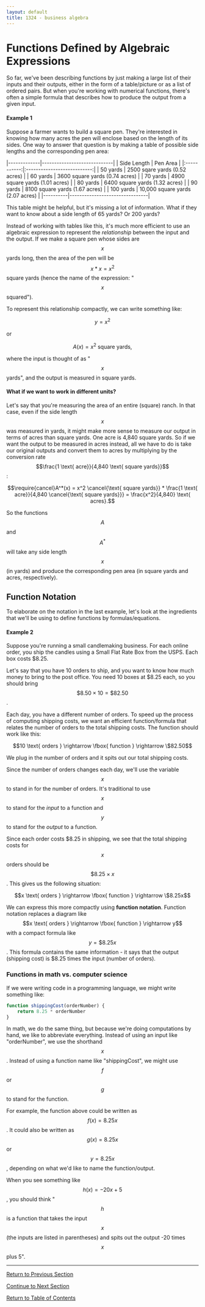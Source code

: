 ```yaml
---
layout: default
title: 1324 - business algebra
---
```


Functions Defined by Algebraic Expressions
===

So far, we've been describing functions by just making a large list of their inputs and their outputs, either in the form of a table/picture or as a list of ordered pairs.  But when you're working with numerical functions, there's often a simple formula that describes how to produce the output from a given input.

#### Example 1
Suppose a farmer wants to build a square pen.  They're interested in knowing how many acres the pen will enclose based on the length of its sides.  One way to answer that question is by making a table of possible side lengths and the corresponding pen area:

|-------------|-----------------------------|
| Side Length | Pen Area |
|:-----------:|:---------------------------:|
| 50 yards | 2500 sqare yards (0.52 acres)  |
| 60 yards | 3600 square yards (0.74 acres) |
| 70 yards | 4900 square yards (1.01 acres) |
| 80 yards | 6400 square yards (1.32 acres) |
| 90 yards | 8100 square yards (1.67 acres) |
| 100 yards | 10,000 square yards (2.07 acres) |
|----------|--------------------------------|

This table might be helpful, but it's missing a lot of information.  What if they want to know about a side length of 65 yards?  Or 200 yards?

Instead of working with tables like this, it's much more efficient to use an algebraic expression to represent the *relationship* between the input and the output.  If we make a square pen whose sides are $$x$$ yards long, then the area of the pen will be $$x*x = x^2$$ square yards (hence the name of the expression: "$$x$$ squared").

To represent this relationship compactly, we can write something like:

$$y = x^2$$

or

$$A(x) = x^2 \text{ square yards},$$

where the input is thought of as "$$x$$ yards", and the output is measured in square yards.

#### What if we want to work in different units?

Let's say that you're measuring the area of an entire (square) ranch.  In that case, even if the side length $$x$$ was measured in yards, it might make more sense to measure our output in terms of acres than square yards.  One acre is 4,840 square yards.  So if we want the output to be measured in acres instead, all we have to do is take our original outputs and convert them to acres by multiplying by the conversion rate $$\frac{1 \text{ acre}}{4,840 \text{ square yards}}$$:

$$\require{cancel}A^*(x) = x^2 \cancel{\text{ square yards}} * \frac{1 \text{ acre}}{4,840 \cancel{\text{ square yards}}} = \frac{x^2}{4,840} \text{ acres}.$$

So the functions $$A$$ and $$A^*$$ will take any side length $$x$$ (in yards) and produce the corresponding pen area (in square yards and acres, respectively).

## Function Notation

To elaborate on the notation in the last example, let's look at the ingredients that we'll be using to define functions by formulas/equations.

#### Example 2

Suppose you're running a small candlemaking business.  For each online order, you ship the candles using a Small Flat Rate Box from the USPS.  Each box costs $8.25.

Let's say that you have 10 orders to ship, and you want to know how much money to bring to the post office.  You need 10 boxes at $8.25 each, so you should bring $$\$8.50 \times 10= \$82.50$$.

Each day, you have a different number of orders.  To speed up the process of computing shipping costs, we want an efficient function/formula that relates the number of orders to the total shipping costs.  The function should work like this:

$$10 \text{ orders } \rightarrow \fbox{ function } \rightarrow \$82.50$$

We plug in the number of orders and it spits out our total shipping costs.  

Since the number of orders changes each day, we'll use the variable $$x$$ to stand in for the number of orders.  It's traditional to use $$x$$ to stand for the *input* to a function and $$y$$ to stand for the *output* to a function.

Since each order costs $8.25 in shipping, we see that the total shipping costs for $$x$$ orders should be $$\$8.25 \times x$$.  This gives us the following situation:

$$x \text{ orders } \rightarrow \fbox{ function } \rightarrow \$8.25x$$

We can express this more compactly using **function notation**.  Function notation replaces a diagram like $$x \text{ orders } \rightarrow \fbox{ function } \rightarrow y$$ with a compact formula like $$y = \$8.25x$$.  This formula contains the same information - it says that the output (shipping cost) is $8.25 times the input (number of orders).

### Functions in math vs. computer science

If we were writing code in a programming language, we might write something like:

``` javascript
function shippingCost(orderNumber) {
    return 8.25 * orderNumber
}
```
In math, we do the same thing, but because we're doing computations by hand, we like to abbreviate everything.  Instead of using an input like "orderNumber", we use the shorthand $$x$$.  Instead of using a function name like "shippingCost", we might use $$f$$ or $$g$$ to stand for the function.

For example, the function above could be written as $$f(x) = 8.25 x$$.  It could also be written as $$g(x) = 8.25 x$$ or $$y = 8.25 x$$, depending on what we'd like to name the function/output.

When you see something like $$h(x) = -20x + 5$$, you should think "$$h$$ is a function that takes the input $$x$$ (the inputs are listed in parentheses) and spits out the output -20 times $$x$$ plus 5".

<!-- Incomplete -->

---

[Return to Previous Section](1-1-a-relations-and-functions.html)

[Continue to Next Section](1-1-c-graphs-of-functions.html)

[Return to Table of Contents](00-index.html)